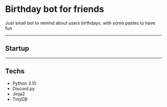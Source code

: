 # Birthday bot for friends

Just small bot to remind about users birthdays. with some pastes to have fun

---
## Startup

---

## Techs
- Python 3.10
- Discord.py
- Jinja2
- TinyDB